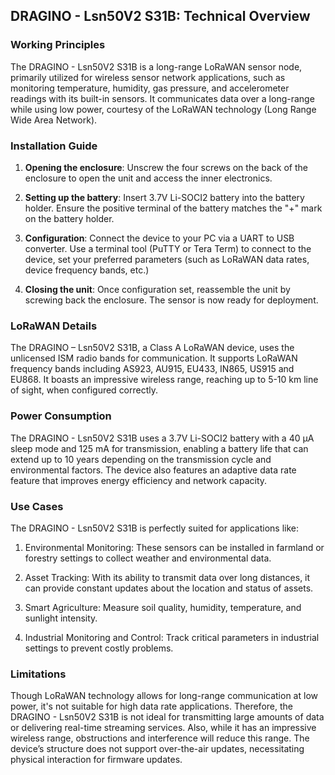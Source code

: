## DRAGINO - Lsn50V2 S31B: Technical Overview 

### Working Principles

The DRAGINO - Lsn50V2 S31B is a long-range LoRaWAN sensor node, primarily utilized for wireless sensor network applications, such as monitoring temperature, humidity, gas pressure, and accelerometer readings with its built-in sensors. It communicates data over a long-range while using low power, courtesy of the LoRaWAN technology (Long Range Wide Area Network). 

### Installation Guide

1. **Opening the enclosure**: Unscrew the four screws on the back of the enclosure to open the unit and access the inner electronics.

2. **Setting up the battery**: Insert 3.7V Li-SOCI2 battery into the battery holder. Ensure the positive terminal of the battery matches the "+" mark on the battery holder.

3. **Configuration**: Connect the device to your PC via a UART to USB converter. Use a terminal tool (PuTTY or Tera Term) to connect to the device, set your preferred parameters (such as LoRaWAN data rates, device frequency bands, etc.)

4. **Closing the unit**: Once configuration set, reassemble the unit by screwing back the enclosure. The sensor is now ready for deployment.

### LoRaWAN Details

The DRAGINO – Lsn50V2 S31B, a Class A LoRaWAN device, uses the unlicensed ISM radio bands for communication. It supports LoRaWAN frequency bands including AS923, AU915, EU433, IN865, US915 and EU868. It boasts an impressive wireless range, reaching up to 5-10 km line of sight, when configured correctly.

### Power Consumption

The DRAGINO - Lsn50V2 S31B uses a 3.7V Li-SOCI2 battery with a 40 μA sleep mode and 125 mA for transmission, enabling a battery life that can extend up to 10 years depending on the transmission cycle and environmental factors. The device also features an adaptive data rate feature that improves energy efficiency and network capacity. 

### Use Cases

The DRAGINO - Lsn50V2 S31B is perfectly suited for applications like:

1. Environmental Monitoring: These sensors can be installed in farmland or forestry settings to collect weather and environmental data.

2. Asset Tracking: With its ability to transmit data over long distances, it can provide constant updates about the location and status of assets.

3. Smart Agriculture: Measure soil quality, humidity, temperature, and sunlight intensity.

4. Industrial Monitoring and Control: Track critical parameters in industrial settings to prevent costly problems.

### Limitations

Though LoRaWAN technology allows for long-range communication at low power, it's not suitable for high data rate applications. Therefore, the DRAGINO - Lsn50V2 S31B is not ideal for transmitting large amounts of data or delivering real-time streaming services. Also, while it has an impressive wireless range, obstructions and interference will reduce this range. The device’s structure does not support over-the-air updates, necessitating physical interaction for firmware updates.